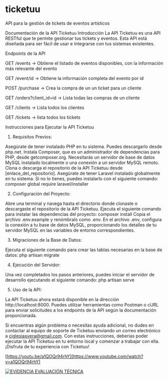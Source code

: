 # ticketuu
 API para la gestión de tickets de eventos artísticos
 
Documentación de la API Ticketuu
Introducción
La API Ticketuu es una API RESTful que te permite gestionar tus tickets y eventos. Esta API está diseñada para ser fácil de usar e integrarse con tus sistemas existentes.

Endpoints de la API

GET /events -> Obtiene el listado de eventos disponibles, con la información más
relevante del evento

GET /event/id -> Obtiene la información completa del evento por id

POST /purchase -> Crea la compra de un un ticket para un cliente 

GET /orders?client_id=id -> Lista todas las compras de un cliente 

GET /clients -> Lista todos los clientes

GET /tickets -> lista todos los tickets



Instrucciones para Ejecutar la API Ticketuu

1. Requisitos Previos:

Asegúrate de tener instalado PHP en tu sistema. Puedes descargarlo desde php.net.
Instala Composer, que es un administrador de dependencias para PHP, desde getcomposer.org.
Necesitarás un servidor de base de datos MySQL instalado localmente o una conexión a un servidor MySQL remoto.
Clona o descarga el repositorio de la API Ticketuu desde [enlace_del_repositorio].
Asegúrate de tener Laravel instalado globalmente en tu sistema. Si no lo tienes, puedes instalarlo con el siguiente comando:
composer global require laravel/installer

2. Configuración del Proyecto:

Abre una terminal y navega hasta el directorio donde clonaste o descargaste el repositorio de la API Ticketuu.
Ejecuta el siguiente comando para instalar las dependencias del proyecto:
composer install
Copia el archivo .env.example y renómbralo como .env.
En el archivo .env, configura la conexión a tu base de datos MySQL, proporcionando los detalles de tu servidor MySQL en las variables de entorno correspondientes.

3. Migraciones de la Base de Datos:

Ejecuta el siguiente comando para crear las tablas necesarias en la base de datos:
php artisan migrate

4. Ejecución del Servidor:

Una vez completados los pasos anteriores, puedes iniciar el servidor de desarrollo ejecutando el siguiente comando:
php artisan serve

5. Uso de la API:

La API Ticketuu ahora estará disponible en la dirección http://localhost:8000.
Puedes utilizar herramientas como Postman o cURL para enviar solicitudes a los endpoints de la API según la documentación proporcionada.

Si encuentras algún problema o necesitas ayuda adicional, no dudes en contactar al equipo de soporte de Ticketuu enviando un correo electrónico a ciglesiasvera@gmail.com.
Con estas instrucciones, deberías poder ejecutar la API Ticketuu en tu entorno local y comenzar a trabajar con ella. ¡Disfruta de tu experiencia con Ticketuu!



[https://youtu.be/a1QOQr94rhY](https://www.youtube.com/watch?v=a1QOQr94rhY)

[![EVIDENCIA EVALUACIÓN TÉCNICA](https://img.youtube.com/vi/a1QOQr94rhY/0.jpg)](https://www.youtube.com/watch?v=a1QOQr94rhY)
